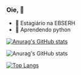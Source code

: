 ### Oie, 👋


- 🔭 Estagiário na EBSERH
- 🌱 Aprendendo python

[![Anurag's GitHub stats](https://github-readme-stats.vercel.app/api?username=brunomatsuda&show_&theme=merko)](https://github.com/anuraghazra/github-readme-stats)

![Anurag's GitHub stats](https://github-readme-stats.vercel.app/api?username=brunomatsuda&show_icons=true&theme=merko)

[![Top Langs](https://github-readme-stats.vercel.app/api/top-langs/?username=brunomatsuda&show_&theme=merko)](https://github.com/anuraghazra/github-readme-stats)


